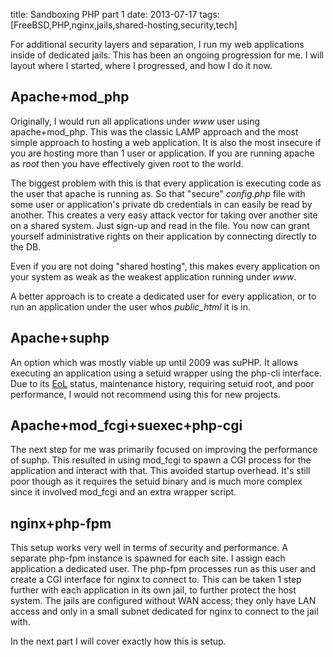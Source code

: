title: Sandboxing PHP part 1
date: 2013-07-17
tags: [FreeBSD,PHP,nginx,jails,shared-hosting,security,tech]

For additional security layers and separation, I run my web applications inside of dedicated jails. This has been an ongoing progression for me. I will layout where I started, where I progressed, and how I do it now.
<!--more-->

## Apache+mod\_php

Originally, I would run all applications under _www_ user using apache+mod\_php. This was the classic LAMP approach and the most simple approach to hosting a web application. It is also the most insecure if you are hosting more than 1 user or application. If you are running apache as _root_ then you have effectively given root to the world.

The biggest problem with this is that every application is executing code as the user that apache is running as. So that "secure" *config.php* file with some user or application's private db credentials in can easily be read by another. This creates a very easy attack vector for taking over another site on a shared system. Just sign-up and read in the file. You now can grant yourself administrative rights on their application by connecting directly to the DB.

Even if you are not doing "shared hosting", this makes every application on your system as weak as the weakest application running under _www_.

A better approach is to create a dedicated user for every application, or to run an application under the user whos *public_html* it is in.

## Apache+suphp

An option which was mostly viable up until 2009 was suPHP. It allows executing an application using a setuid wrapper using the php-cli interface. Due to its [EoL](http://permalink.gmane.org/gmane.comp.php.suphp.general/1151) status, maintenance history, requiring setuid root, and poor performance, I would not recommend using this for new projects.

## Apache+mod_fcgi+suexec+php-cgi

The next step for me was primarily focused on improving the performance of suphp. This resulted in using mod\_fcgi to spawn a CGI process for the application and interact with that. This avoided startup overhead. It's still poor though as it requires the setuid binary and is much more complex since it involved mod\_fcgi and an extra wrapper script.

## nginx+php-fpm

This setup works very well in terms of security and performance. A separate php-fpm instance is spawned for each site. I assign each application a dedicated user. The php-fpm processes run as this user and create a CGI interface for nginx to connect to. This can be taken 1 step further with each application in its own jail, to further protect the host system. The jails are configured without WAN access; they only have LAN access and only in a small subnet dedicated for nginx to connect to the jail with.

In the next part I will cover exactly how this is setup.
